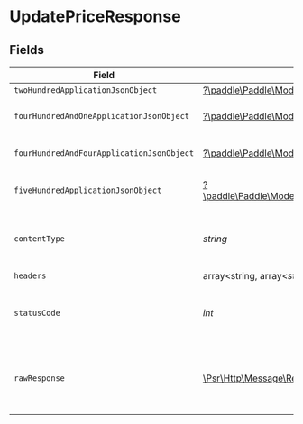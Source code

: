 # UpdatePriceResponse


## Fields

| Field                                                                                                                                             | Type                                                                                                                                              | Required                                                                                                                                          | Description                                                                                                                                       |
| ------------------------------------------------------------------------------------------------------------------------------------------------- | ------------------------------------------------------------------------------------------------------------------------------------------------- | ------------------------------------------------------------------------------------------------------------------------------------------------- | ------------------------------------------------------------------------------------------------------------------------------------------------- |
| `twoHundredApplicationJsonObject`                                                                                                                 | [?\paddle\Paddle\Models\Operations\UpdatePriceResponseBody](../../models/operations/UpdatePriceResponseBody.md)                                   | :heavy_minus_sign:                                                                                                                                | OK                                                                                                                                                |
| `fourHundredAndOneApplicationJsonObject`                                                                                                          | [?\paddle\Paddle\Models\Operations\UpdatePricePricesResponseBody](../../models/operations/UpdatePricePricesResponseBody.md)                       | :heavy_minus_sign:                                                                                                                                | General error response                                                                                                                            |
| `fourHundredAndFourApplicationJsonObject`                                                                                                         | [?\paddle\Paddle\Models\Operations\UpdatePricePricesResponseResponseBody](../../models/operations/UpdatePricePricesResponseResponseBody.md)       | :heavy_minus_sign:                                                                                                                                | General error response                                                                                                                            |
| `fiveHundredApplicationJsonObject`                                                                                                                | [?\paddle\Paddle\Models\Operations\UpdatePricePricesResponse500ResponseBody](../../models/operations/UpdatePricePricesResponse500ResponseBody.md) | :heavy_minus_sign:                                                                                                                                | General error response                                                                                                                            |
| `contentType`                                                                                                                                     | *string*                                                                                                                                          | :heavy_check_mark:                                                                                                                                | HTTP response content type for this operation                                                                                                     |
| `headers`                                                                                                                                         | array<string, array<*string*>>                                                                                                                    | :heavy_minus_sign:                                                                                                                                | N/A                                                                                                                                               |
| `statusCode`                                                                                                                                      | *int*                                                                                                                                             | :heavy_check_mark:                                                                                                                                | HTTP response status code for this operation                                                                                                      |
| `rawResponse`                                                                                                                                     | [\Psr\Http\Message\ResponseInterface](https://www.php-fig.org/psr/psr-7/#33-psrhttpmessageresponseinterface)                                      | :heavy_minus_sign:                                                                                                                                | Raw HTTP response; suitable for custom response parsing                                                                                           |